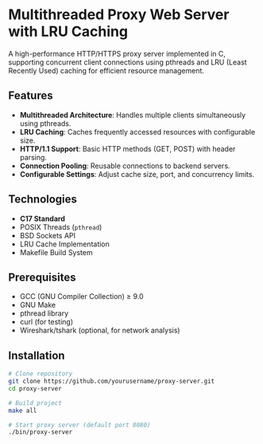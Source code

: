 # Multithreaded Proxy Web Server with LRU Caching

A high-performance HTTP/HTTPS proxy server implemented in C, supporting concurrent client connections using pthreads and LRU (Least Recently Used) caching for efficient resource management.

## Features
- **Multithreaded Architecture**: Handles multiple clients simultaneously using pthreads.
- **LRU Caching**: Caches frequently accessed resources with configurable size.
- **HTTP/1.1 Support**: Basic HTTP methods (GET, POST) with header parsing.
- **Connection Pooling**: Reusable connections to backend servers.
- **Configurable Settings**: Adjust cache size, port, and concurrency limits.

## Technologies
- **C17 Standard**
- POSIX Threads (`pthread`)
- BSD Sockets API
- LRU Cache Implementation
- Makefile Build System

## Prerequisites
- GCC (GNU Compiler Collection) ≥ 9.0
- GNU Make
- pthread library
- curl (for testing)
- Wireshark/tshark (optional, for network analysis)

## Installation

```bash
# Clone repository
git clone https://github.com/yourusername/proxy-server.git
cd proxy-server

# Build project
make all

# Start proxy server (default port 8080)
./bin/proxy-server
